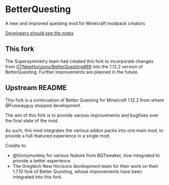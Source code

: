 # BetterQuesting

A new and improved questing mod for Minecraft modpack creators

[Developers should see the notes](./notes)

## This fork

The Supersymmetry team had created this fork to incorporate changes from
[GTNewHorizons/BetterQuesting#89](https://github.com/GTNewHorizons/BetterQuesting/pull/89) into the 1.12.2 version of
BetterQuesting. Further improvements are planned in the future.

## Upstream README

This fork is a continuation of Better Questing for Minecraft 1.12.2 from where @Funwayguy stopped development.

The aim of this fork is to provide various improvements and bugfixes over the final state of the mod.

As such, this mod integrates the various addon packs into one main mod, to provide a full-featured experience in a single mod.

Credits to:
- @fonnymunkey for various feature from BQTweaker, now integrated to provide a better experience.
- The Gregtech New Horizons development team for their work on their 1.7.10 fork of Better Questing, whose improvements have been integrated into this fork.
